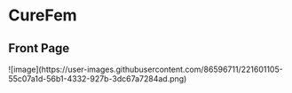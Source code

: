 <h1>CureFem</h1>

<h2>Front Page</h2>
![image](https://user-images.githubusercontent.com/86596711/221601105-55c07a1d-56b1-4332-927b-3dc67a7284ad.png)

